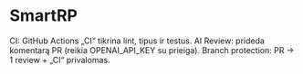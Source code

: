 ﻿# SmartRP

CI: GitHub Actions „CI“ tikrina lint, tipus ir testus.
AI Review: prideda komentarą PR (reikia OPENAI_API_KEY su prieiga).
Branch protection: PR → 1 review + „CI“ privalomas.
